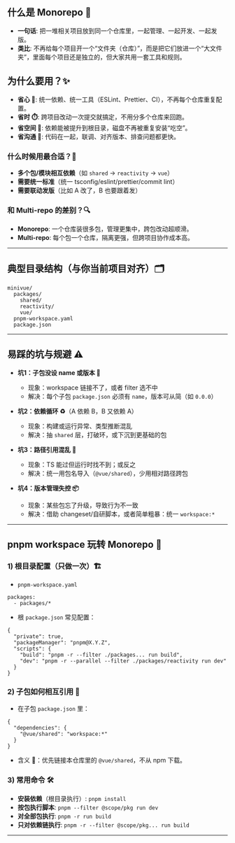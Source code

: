 ## 什么是 Monorepo 🚀

- **一句话**: 把一堆相关项目放到同一个仓库里，一起管理、一起开发、一起发版。
- **类比**: 不再给每个项目开一个“文件夹（仓库）”，而是把它们放进一个“大文件夹”，里面每个项目还是独立的，但大家共用一套工具和规则。

## 为什么要用？✨

- **省心 🧹**: 统一依赖、统一工具（ESLint、Prettier、CI），不再每个仓库重复配置。
- **省时 ⏱️**: 跨项目改动一次提交就搞定，不用分多个仓库来回跑。
- **省空间 💾**: 依赖能被提升到根目录，磁盘不再被重复安装“吃空”。
- **省沟通 💬**: 代码在一起，联调、对齐版本、排查问题都更快。

### 什么时候用最合适？🎯

- **多个包/模块相互依赖**（如 `shared` -> `reactivity` -> `vue`）
- **需要统一标准**（统一 tsconfig/eslint/prettier/commit lint）
- **需要联动发版**（比如 A 改了，B 也要跟着发）

### 和 Multi-repo 的差别？🔍

- **Monorepo**: 一个仓库装很多包，管理更集中，跨包改动超顺滑。
- **Multi-repo**: 每个包一个仓库，隔离更强，但跨项目协作成本高。

---

## 典型目录结构（与你当前项目对齐）🗂️

```
minivue/
  packages/
    shared/
    reactivity/
    vue/
  pnpm-workspace.yaml
  package.json
```

---

## 易踩的坑与规避 ⚠️

- **坑1：子包没设 name 或版本 🧱**
    - 现象：workspace 链接不了，或者 filter 选不中
    - 解决：每个子包 `package.json` 必须有 `name`，版本可从简（如 `0.0.0`）

- **坑2：依赖循环 ♻️**（A 依赖 B，B 又依赖 A）
    - 现象：构建或运行异常、类型推断混乱
    - 解决：抽 `shared` 层，打破环，或下沉到更基础的包

- **坑3：路径引用混乱 🧭**
    - 现象：TS 能过但运行时找不到；或反之
    - 解决：统一用包名导入（`@vue/shared`），少用相对路径跨包

- **坑4：版本管理失控 📦**
    - 现象：某些包忘了升级，导致行为不一致
    - 解决：借助 changeset/自研脚本，或者简单粗暴：统一 `workspace:*`

---

## pnpm workspace 玩转 Monorepo 🧰

### 1) 根目录配置（只做一次）🏗️

- `pnpm-workspace.yaml`

```
packages:
  - packages/*
```

- 根 `package.json` 常见配置：

```
{
  "private": true,
  "packageManager": "pnpm@X.Y.Z",
  "scripts": {
    "build": "pnpm -r --filter ./packages... run build",
    "dev": "pnpm -r --parallel --filter ./packages/reactivity run dev"
  }
}
```

### 2) 子包如何相互引用 🔗

- 在子包 `package.json` 里：

```
{
  "dependencies": {
    "@vue/shared": "workspace:*"
  }
}
```

- 含义 📝：优先链接本仓库里的 `@vue/shared`，不从 npm 下载。

### 3) 常用命令 🛠️

- **安装依赖**（根目录执行）: `pnpm install`
- **按包执行脚本**: `pnpm --filter @scope/pkg run dev`
- **对全部包执行**: `pnpm -r run build`
- **只对依赖链执行**: `pnpm -r --filter @scope/pkg... run build`

---


